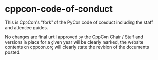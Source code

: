 cppcon-code-of-conduct
=====================

This is CppCon's "fork" of the PyCon code of conduct including the staff and attendee guides. 

No changes are final until approved by the CppCon Chair / Staff and versions in place for a given year will be clearly
marked, the website contents on cppcon.org will clearly state the revision of the documents posted.
